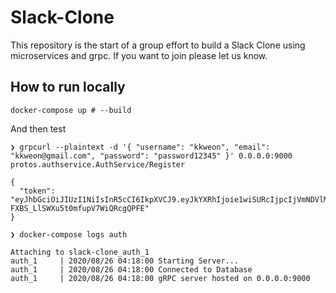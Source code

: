 # Slack-Clone
This repository is the start of a group effort to build a Slack Clone using microservices and grpc. If you want to join please let us know.


## How to run locally

```shell
docker-compose up # --build
```

And then test

```text
❯ grpcurl --plaintext -d '{ "username": "kkweon", "email": "kkweon@gmail.com", "password": "password12345" }' 0.0.0.0:9000 protos.authservice.AuthService/Register

{
  "token": "eyJhbGciOiJIUzI1NiIsInR5cCI6IkpXVCJ9.eyJkYXRhIjoie1wiSURcIjpcIjVmNDVlMjg2NjZkMzAyYWE5YTE1NTU0OVwiLFwiVXNlcm5hbWVcIjpcImtrd2VvblwiLFwiUGFzc3dvcmRcIjpcIiQyYSQxMCRRLlJiTzBkR3NJWjFFZTM0NzFTOS91SXU3NnNpMVRzOWJOZy42bHpCb05JMDNndzJIQ3lPLlwiLFwiRW1haWxcIjpcImtrd2VvbkBnbWFpbC5jb21cIixcIkFkbWluXCI6ZmFsc2V9In0.ODKqn3gpR3IA-FXBS_LlSWXu5t0mfupV7WiQRcgQPFE"
}
```

```text
❯ docker-compose logs auth

Attaching to slack-clone_auth_1
auth_1     | 2020/08/26 04:18:00 Starting Server...
auth_1     | 2020/08/26 04:18:00 Connected to Database
auth_1     | 2020/08/26 04:18:00 gRPC server hosted on 0.0.0.0:9000
```